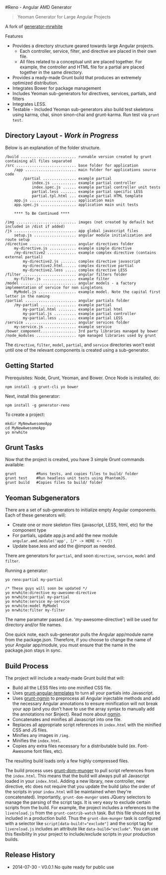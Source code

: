 #Reno - Angular AMD Generator

>Yeoman Generator for Large Angular Projects

A fork of [generator-mrwhite](https://github.com/Iteam1337/generator-mrwhite)

Features

* Provides a directory structure geared towards large Angular projects.  
    * Each controller, service, filter, and directive are placed in their own file.  
    * All files related to a conceptual unit are placed together.  For example, the controller and HTML file for a partial are placed together in the same directory.
* Provides a ready-made Grunt build that produces an extremely optimized distribution.
* Integrates Bower for package management
* Includes Yeoman sub-generators for directives, services, partials, and filters
* Integrates LESS.
* Testable - Included Yeoman sub-generators also build test skeletons using karma, chai, sinon sinon-chai and grunt-karma.
Run test via `grunt test`.

Directory Layout - <i>Work in Progress</i>
-------------
Below is an explanation of the folder structure.

    /build ......................... runnable version created by grunt containing all files separated
    /src ........................... base folder for application
        /app ....................... main folder for applications source code
            /partial ............... example partial
                index.js ........... example partial controller
                index.spec.js ...... example partial controller unit tests
                partial.less ....... example partial specific LESS
                partial.tpl.html ... example partial HTML template
        app.js ..................... application main
        app.spec.js ................ application main unit tests
        
        **** To Be Continued ****
        
    /img ........................... images (not created by default but included in /dist if added)
    /js ............................ app global javascript files
        setup.js ................... angular module initialization and route setup
    /directive ..................... angular directives folder
        my-directive.js ............ example simple directive
        /my-directive2 ............. example complex directive (contains external partial)
            my-directive2.js ....... complex directive javascript
            my-directive2.html...... complex directive partial
            my-directive2.less ..... complex directive LESS
    /filter ........................ angular filters folder
        my-filter.js ............... example filter
    /model ......................... angular models - a factory implementation of service for non singletons
        MyModel.js ................. example model. Note the capital first letter in the naming
    /partial ....................... angular partials folder
        /my-partial ................ example partial
            my-partial.html ........ example partial html
            my-partial.js .......... example partial controller
            my-partial.less ........ example partial LESS
    /service ....................... angular services folder
        my-service.js .............. example service
    /bower_component................ 3rd party libraries managed by bower
    /node_modules .................. npm managed libraries used by grunt

The `directive`, `filter`, `model`, `partial`, and `service` directories won't exist until one of the relevant components is created using a sub-generator.

Getting Started
-------------

Prerequisites: Node, Grunt, Yeoman, and Bower.  Once Node is installed, do:

    npm install -g grunt-cli yo bower

Next, install this generator:

    npm install -g generator-reno

To create a project:

    mkdir MyNewAwesomeApp
    cd MyNewAwesomeApp
    yo mrwhite

Grunt Tasks
-------------

Now that the project is created, you have 3 simple Grunt commands available:

    grunt         #Runs tests, and copies files to build/ folder
    grunt test    #Run headless unit tests using PhantomJS.
    grunt build   #Copies files to build/ folder

Yeoman Subgenerators
-------------

There are a set of sub-generators to initialize empty Angular components.  Each of these generators will:

* Create one or more skeleton files (javascript, LESS, html, etc) for the component type
* For partials, update app.js and add the new module ```angular.amd.module('app', [/* -> HERE <- */])```
* Update base.less and add the @import as needed.

There are generators for `partial`, and soon `directive`, `service`, `model` and `filter`.

Running a generator:

	yo reno:partial my-partial
    
    /* These guys will soon be updated */
    yo mrwhite:directive my-awesome-directive
    yo mrwhite:partial my-partial
    yo mrwhite:service my-service
    yo mrwhite:model MyModel
    yo mrwhite:filter my-filter

The name paramater passed (i.e. 'my-awesome-directive') will be used for directory and/or file names.

One quick note, each sub-generator pulls the Angular app/module name from the package.json.  Therefore, if you choose to change the name of your Angular app/module, you must ensure that the name in the package.json stays in sync.

Build Process
-------------

The project will include a ready-made Grunt build that will:

* Build all the LESS files into one minified CSS file.
* Uses [grunt-angular-templates](https://github.com/ericclemmons/grunt-angular-templates) to turn all your partials into Javascript.
* Uses [grunt-ngmin](https://github.com/btford/grunt-ngmin) to preprocess all Angular injectable methods and add the necessary Angular annotations to ensure minification will not break your app (and you don't have to use the array syntax to 
manually add the annotations nor $inject).  Read more about [ngmin](https://github.com/btford/ngmin).
* Concatenates and minifies all Javascript into one file.
* Replaces all appropriate script references in `index.html` with the minified CSS and JS files.
* Minifies any images in `/img`.
* Minifies the `index.html`.
* Copies any extra files necessary for a distributable build (ex.  Font-Awesome font files, etc).

The resulting build loads only a few highly compressed files.

The build process uses [grunt-dom-munger](https://github.com/cgross/grunt-dom-munger) to pull script references from the `index.html`.  This means that the build will always pull all Javascript loaded in your `index.html`.  Adding a new library, new controller, new directive, etc does not require that you update the build (also the order of the scripts in your `index.html` will be maintained when they're concatenated).  Importantly, `grunt-dom-munger` uses JQuery selectors to manage the parsing of the script tags. It is very easy to exclude certain scripts from the build.  For example, the project includes a references to the `livereload.js` from the `grunt-contrib-watch` task.  But this file should not be included in a production build.  Thus the `grunt-dom-munger` task is configured with a selector like `script[data-build!="exclude"]` and the script tag for `livereload.js` includes an attribute like `data-build="exclude"`.  You can use this flexibility in your project to include/exclude scripts in your production builds.

Release History
-------------
* 2014-07-30 - V0.0.1 No quite ready for public use
